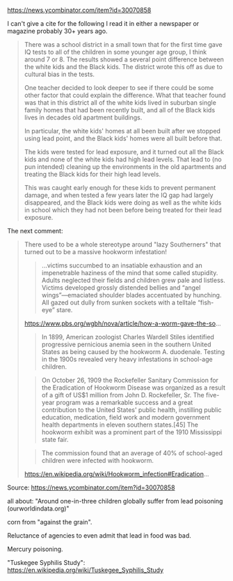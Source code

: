 https://news.ycombinator.com/item?id=30070858

I can't give a cite for the following I read it in either a newspaper or magazine probably 30+ years ago.

> There was a school district in a small town that for the first time gave IQ tests to all of the children in some younger age group, I think around 7 or 8. The results showed a several point difference between the white kids and the Black kids. The district wrote this off as due to cultural bias in the tests.
> 
> One teacher decided to look deeper to see if there could be some other factor that could explain the difference. What that teacher found was that in this district all of the white kids lived in suburban single family homes that had been recently built, and all of the Black kids lives in decades old apartment buildings.
> 
> In particular, the white kids' homes at all been built after we stopped using lead point, and the Black kids' homes were all built before that.
> 
> The kids were tested for lead exposure, and it turned out all the Black kids and none of the white kids had high lead levels. That lead to (no pun intended) cleaning up the environments in the old apartments and treating the Black kids for their high lead levels.
> 
> This was caught early enough for these kids to prevent permanent damage, and when tested a few years later the IQ gap had largely disappeared, and the Black kids were doing as well as the white kids in school which they had not been before being treated for their lead exposure. 


The next comment:

> There used to be a whole stereotype around "lazy Southerners" that turned out to be a massive hookworm infestation!
> 
> > ...victims succumbed to an insatiable exhaustion and an impenetrable haziness of the mind that some called stupidity. Adults neglected their fields and children grew pale and listless. Victims developed grossly distended bellies and “angel wings”—emaciated shoulder blades accentuated by hunching. All gazed out dully from sunken sockets with a telltale “fish-eye” stare.
> 
> https://www.pbs.org/wgbh/nova/article/how-a-worm-gave-the-so...
> 
> > In 1899, American zoologist Charles Wardell Stiles identified progressive pernicious anemia seen in the southern United States as being caused by the hookworm A. duodenale. Testing in the 1900s revealed very heavy infestations in school-age children.
> 
> > On October 26, 1909 the Rockefeller Sanitary Commission for the Eradication of Hookworm Disease was organized as a result of a gift of US$1 million from John D. Rockefeller, Sr. The five-year program was a remarkable success and a great contribution to the United States' public health, instilling public education, medication, field work and modern government health departments in eleven southern states.[45] The hookworm exhibit was a prominent part of the 1910 Mississippi state fair.
> 
> > The commission found that an average of 40% of school-aged children were infected with hookworm.
> 
> https://en.wikipedia.org/wiki/Hookworm_infection#Eradication... 



Source: https://news.ycombinator.com/item?id=30070858

all about: "Around one-in-three children globally suffer from lead poisoning (ourworldindata.org)"

corn from "against the grain".

Reluctance of agencies to even admit that lead in food was bad. 

Mercury poisoning.

"Tuskegee Syphilis Study": https://en.wikipedia.org/wiki/Tuskegee_Syphilis_Study